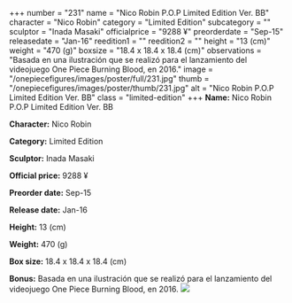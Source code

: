 +++
number = "231"
name = "Nico Robin P.O.P Limited Edition Ver. BB"
character = "Nico Robin"
category = "Limited Edition"
subcategory = ""
sculptor = "Inada Masaki"
officialprice = "9288 ¥"
preorderdate = "Sep-15"
releasedate = "Jan-16"
reedition1 = ""
reedition2 = ""
height = "13 (cm)"
weight = "470 (g)"
boxsize = "18.4 x 18.4 x 18.4 (cm)"
observations = "Basada en una ilustración que se realizó para el lanzamiento del videojuego One Piece Burning Blood, en 2016."
image = "/onepiecefigures/images/poster/full/231.jpg"
thumb = "/onepiecefigures/images/poster/thumb/231.jpg"
alt = "Nico Robin P.O.P Limited Edition Ver. BB"
class = "limited-edition"
+++
**Name:** Nico Robin P.O.P Limited Edition Ver. BB

**Character:** Nico Robin

**Category:** Limited Edition 

**Sculptor:** Inada Masaki

**Official price:** 9288 ¥

**Preorder date:** Sep-15

**Release date:** Jan-16

**Height:** 13 (cm)

**Weight:** 470 (g)

**Box size:** 18.4 x 18.4 x 18.4 (cm)

**Bonus:** Basada en una ilustración que se realizó para el lanzamiento del videojuego One Piece Burning Blood, en 2016.
<img src="/onepiecefigures/images/poster/thumb/231.jpg">